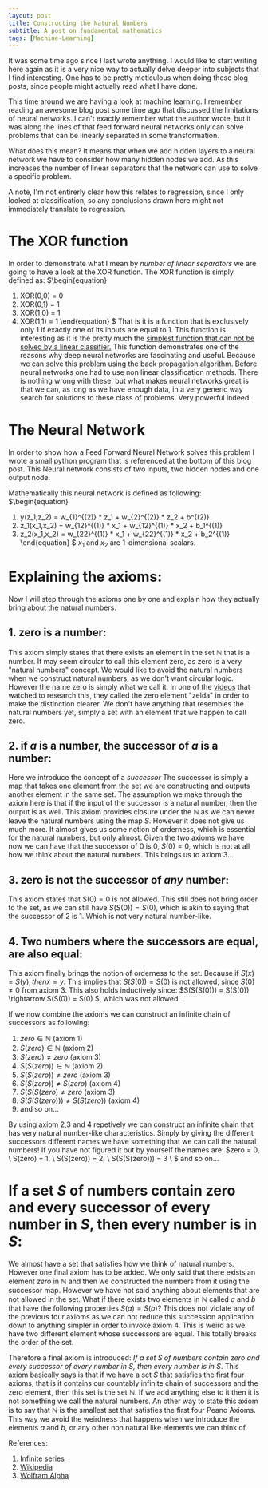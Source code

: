 ```yaml
---
layout: post
title: Constructing the Natural Numbers
subtitle: A post on fundamental mathematics
tags: [Machine-Learning]
---
```

It was some time ago since I last wrote anything. I would like to start writing here again as it is a very nice way to actually delve deeper into subjects that I find interesting. One has to be pretty meticulous when doing these blog posts, since people might actually read what I have done.

This time around we are having a look at machine learning. I remember reading an awesome blog post some time ago that discussed the limitations of neural networks. I can't exactly remember what the author wrote, but it was along the lines of that feed forward neural networks only can solve problems that can be linearly separated in some transformation.

What does this mean? It means that when we add hidden layers to a neural network we have to consider how many hidden nodes we add. As this increases the number of linear separators that the network can use to solve a specific problem. 

A note, I'm not entirerly clear how this relates to regression, since I only looked at classification, so any conclusions drawn here might not immediately translate to regression.
# The XOR function 
In order to demonstrate what I mean by *number of linear separators* we are going to have a look at the XOR function. The XOR function is simply defined as:
$\begin{equation}
1. XOR(0,0) = 0
2. XOR(0,1) = 1
3. XOR(1,0) = 1
4. XOR(1,1) = 1
\end{equation}
$
That is it is a function that is exclusively only $1$ if exactly one of its inputs are equal to $1$. This function is interesting as it is the pretty much the [simplest function that can not be solved by a linear classifier.](http://www.ece.utep.edu/research/webfuzzy/docs/kk-thesis/kk-thesis-html/node19.html) This function demonstrates one of the reasons why deep neural networks are fascinating and useful. Because we can solve this problem using the back propagation algorithm. Before neural networks one had to use non linear classification methods. There is nothing wrong with these, but what makes neural networks great is that we can, as long as we have enough data, in a very generic way search for solutions to these class of problems. Very powerful indeed.

# The Neural Network
In order to show how a Feed Forward Neural Network solves this problem I wrote a small python program that is referenced at the bottom of this blog post. This Neural network consists of two inputs, two hidden nodes and one output node. 

Mathematically this neural network is defined as following:
$\begin{equation}
1. y(z_1,z_2) = w_{1}^{(2)} * z_1 + w_{2}^{(2)} * z_2 + b^{(2)}
2. z_1(x_1,x_2) = w_{12}^{(1)} * x_1 + w_{12}^{(1)} * x_2 + b_1^{(1)}
3. z_2(x_1,x_2) = w_{22}^{(1)} * x_1 + w_{22}^{(1)} * x_2 + b_2^{(1)}
\end{equation}
$
$x_1$ and $x_2$ are $1$-dimensional scalars.

# Explaining the axioms:
Now I will step through the axioms one by one and explain how they actually bring about the natural numbers.

## 1. zero is a number:
This axiom simply states that there exists an element in the set $\mathbb{N}$ that is a number. It may seem circular to call this element zero, as zero is a very "natural numbers" concept. We would like to avoid the natural numbers when we construct natural numbers, as we don't want circular logic. However the name zero is simply what we call it. In one of the [videos](https://www.youtube.com/watch?v=3gBoP8jZ1Is&t=151s) that watched to research this, they called the zero element "zelda" in order to make the distinction clearer. We don't have anything that resembles the natural numbers yet, simply a set with an element that we happen to call zero.

## 2. if $a$ is a number, the successor of $a$ is a number:
Here we introduce the concept of a *successor* The successor is simply a map that takes one element from the set we are constructing and outputs another element in the same set. The assumption we make through the axiom here is that if the input of the successor is a natural number, then the output is as well. This axiom provides closure under the $\mathbb{N}$ as we can never leave the natural numbers using the map $S$. However it does not give us much more. It almost gives us some notion of orderness, which is essential for the natural numbers, but only almost. Given the two axioms we have now we can have that the successor of $0$ is $0$, $S(0) = 0$, which is not at all how we think about the natural numbers. This brings us to axiom 3...

## 3. zero is not the successor of *any* number:
This axiom states that $S(0) = 0$ is not allowed. This still does not bring order to the set, as we can still have $S(S(0)) = S(0)$, which is akin to saying that the successor of $2$ is $1$. Which is not very natural number-like.

## 4. Two numbers where the successors are equal, are also equal:
This axiom finally brings the notion of orderness to the set. Because if $S(x) = S(y), then x=y$. This implies that $S(S(0)) = S(0)$ is not allowed, since $S(0) \neq 0$ from axiom $3$. This also holds inductively since: $S(S(S(0))) = S(S(0)) \rightarrow S(S(0)) = S(0) $, which was not allowed. 

If we now combine the axioms we can construct an infinite chain of successors as following:
1. $zero \in \mathbb{N}$ (axiom 1)
2. $S(zero) \in \mathbb{N}$ (axiom 2)
3. $S(zero) \neq zero$ (axiom 3)
4. $S(S(zero)) \in \mathbb{N}$ (axiom 2)
5. $S(S(zero)) \neq zero$ (axiom 3)
6. $S(S(zero)) \neq S(zero)$ (axiom 4)
7. $S(S(S(zero) \neq zero$ (axiom 3)
8. $S(S(S(zero))) \neq S(S(zero))$ (axiom 4)
9. and so on...

By using axiom 2,3 and 4 repetively we can construct an infinite chain that has very natural number-like characteristics. Simply by giving the different successors different names we have something that we can call the natural numbers! If you have not figured it out by yourself the names are:
$zero = 0, \\ 
S(zero) = 1, \\
S(S(zero)) = 2, \\
S(S(S(zero))) = 3 \\ $
and so on... 

# If a set $S$ of numbers contain zero and every successor of every number in $S$, then every number is in $S$:

We almost have a set that satisfies how we think of natural numbers. However one final axiom has to be added. We only said that there exists an element $zero$ in $\mathbb{N}$ and then we constructed the numbers from it using the successor map. However we have not said anything about elements that are not allowed in the set. What if there exists two elements in $\mathbb{N}$ called $a$ and $b$ that have the following properties $S(a) = S(b)$? This does not violate any of the previous four axioms as we can not reduce this succession application down to anything simpler in order to invoke axiom 4. This is weird as we have two different element whose successors are equal. This totally breaks the order of the set. 

Therefore a final axiom is introduced: *If a set $S$ of numbers contain zero and every successor of every number in $S$, then every number is in $S$*. This axiom basically says is that if we have a set $S$ that satisfies the first four axioms, that is it contains our countably infinite chain of successors and the zero element, then this set is the set $\mathbb{N}$. If we add anything else to it then it is not something we call the natural numbers. An other way to state this axiom is to say that $\mathbb{N}$ is the smallest set that satisfies the first four Peano Axioms. This way we avoid the weirdness that happens when we introduce the elements $a$ and $b$, or any other non natural like elements we can think of.

References:
1. [Infinite series](https://www.youtube.com/watch?v=3gBoP8jZ1Is&t=151s)
2. [Wikipedia](https://en.wikipedia.org/wiki/Peano_axioms)
3. [Wolfram Alpha](http://mathworld.wolfram.com/PeanosAxioms.html) 

